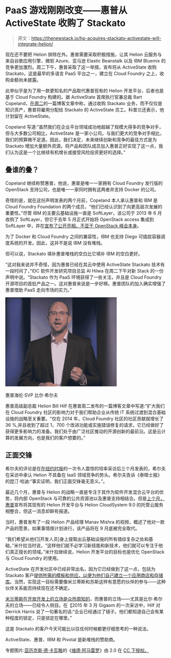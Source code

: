 # PaaS 游戏刚刚改变——惠普从 ActiveState 收购了 Stackato

> 原文：<https://thenewstack.io/hp-acquires-stackato-activestate-will-integrate-helion/>

现在还不要把 Helion 排除在外。惠普需要采取积极措施，让其 Helion 云服务与来自谷歌应用引擎、微软 Azure、亚马逊 Elastic Beanstalk 以及 IBM Bluemix 的竞争更加激烈。周二下午，惠普采取了这一举措，宣布将从 ActiveState 收购 Stackato，这是最早的多语言 PaaS 平台之一，建立在 Cloud Foundry 之上，收购金额尚未披露。

此举似乎是为了用一款更知名的产品取代惠普现有的 Helion 开发平台，后者也是基于 Cloud Foundry 构建的。据 ActiveState 首席执行官兼总裁 Bart Copeland，[在周二](http://www.activestate.com/blog/2015/07/activestates-stackato-cloud-foundry-docker-based-paas-acquired-hp)的一篇博客文章中称，通过收购 Stackato 业务，而不仅仅是知识资产，惠普将雇用分配给 Stackato 的 ActiveState 员工。科普兰还表示，他计划留在 ActiveState。

Copeland 写道:“虽然我们在企业平台领域成功地超越了规模大得多的竞争对手，但与大多数公司相比，ActiveState 是一家小公司。与我们更大的竞争对手相比，我们的预算微不足道。因此，我们决定，未来继续创新和竞争的最佳方式是为 Stackato 增加大量额外资源。将产品和团队成员加入惠普正好实现了这一点，我们认为这是一个比继续有机增长或接受风险投资更好的选择。”

## 叠谁的叠？

Copeland 继续称赞惠普，他说，惠普是唯一一家拥有 Cloud Foundry 发行版的 OpenStack 支持公司，也是唯一一家同时拥有这两者并支持 Docker 的公司。

奇怪的是，就在这份声明发表的两个月前，Copeland 本人承认惠普和 IBM 是 Cloud Foundry Foundation 的两个成员，“他们已经认识到了向更高层次发展的重要性。”尽管 IBM 的主要云基础设施一直是 SoftLayer，该公司于 2013 年 6 月收购了 SoftLayer，但它于去年 5 月正式开始将 OpenStack access 集成到 SoftLayer 中，并在[宣布了公开亮相，不亚于 OpenStack 峰会本身](http://www.enterprisetech.com/2015/05/21/ibm-leverages-openstack-for-hybrid-workloads/)。

为了 Docker 和 Cloud Foundry 之间的兼容性，IBM 也支持 Diego 可插拔容器调度系统的开发。因此，这并不是说 IBM 没有堆栈。

但可以说，Stackato 填补惠普堆栈的空白比它填补 IBM 的空白更好。

“这对我来说并不奇怪，因为惠普已经在其云中使用 ActiveState Stackato 技术有一段时间了，”IDC 软件开发研究项目总监 Al Hilwa 在周二下午对新 Stack 的一份声明中说。“Stackato 作为 PaaS 环境获得了一些关注，并且是 Cloud Foundry 开源项目的首批产品之一。这对惠普来说是一步好棋。惠普团队的加入确实增强了惠普借助 PaaS 走向市场的实力。”

![HP Helion SVP Bill Hilf](img/cb931a620c08b6238ebe8ca10b800e6f.png)

惠普海伦·SVP 比尔·希尔夫

惠普高级副总裁 Helion Bill Hilf 在惠普周二发布的一篇博客文章中写道:“扩大我们在 Cloud Foundry 社区的影响力对于我们帮助企业从传统 IT 系统过渡到混合基础设施的战略至关重要。“仅在 2014 年，Cloud Foundry 社区的社区贡献就增长了 36 %,并且收到了超过 1，700 个改进功能或实施错误修复的请求，它已经做好了获得更多影响力的准备。我们处于由广泛社区推动的开源创新的最前沿。这是云计算的发展方向，也是我们的客户想要的。”

## 正面交锋

希尔夫的评论是在[在纽约时报](http://bits.blogs.nytimes.com/2015/04/07/hp-comes-to-terms-with-the-cloud/?_r=0)的一次令人震惊的坦率采访后三个月发表的，希尔夫在采访中承认 Helion 不具备在 IaaS 领域竞争的势头。希尔夫告诉《泰晤士报》的昆汀·哈迪:“事实证明，我们正面交锋毫无意义。”。

最近几个月，惠普与 Helion 的战略一直是专注于其作为软件开发混合云平台的优势，将内部 OpenStack 与可靠的公共资源池以及惠普支持相结合。但是[上个月，惠普](https://www.zdnet.com/article/hp-launches-cloudsystem-9-0/)宣布将其现有的 Helion 开发平台与 Helion CloudSystem 9.0 的托管云服务相整合，但这一消息却鲜有报道。

当时，惠普发布了一段 Helion 产品经理 Manav Mishra 的视频，概述了他对一款产品的愿景，如果事情按计划进行，该产品将在 9 月底被完全取代。

“我们希望从他们[开发人员]身上提取出云基础设施的所有错综复杂之处和基础，”米什拉当时说，“这样他们就不必学习新技能和新技术，他们就可以专注于他们真正擅长的领域。”米什拉继续说，Helion 开发平台的目标也是优化 OpenStack 与 Cloud Foundry 的使用。

ActiveState 在开发社区中已经非常出名，因为它已经做到了这一点，包括为 Stackato 客户[提供所需的模板和供应，以便为他们自己建立一个应用商店和存储库](https://dzone.com/articles/unveiling-stackato-cloud?utm_source=twitterfeed&utm_source=hs_email&utm_medium=twitter&utm_medium=email&utm_campaign=Feed%253A%20javalobby%252Ffrontpage%20%28Javalobby%20%252F%20Java%20Zone%29&utm_campaign=OpenStack%20Now&_hsenc=p2ANqtz--eihdpwHNL592g1tV_nwniOTEMhN4Lb45Be6ZhWWngD6e9KWDFmuIG4f-XiPrC09zXfgwrS7CEEBvIR2TnetYx7MlAag&_hsmi=18158545)。当然，实现这一目标需要像米兰蒂斯和苏斯这样有意愿的伙伴的参与——这种伙伴关系能否持续现在还不确定。

[米兰蒂斯在开放开发上的立场是众所周知的](https://www.mirantis.com/agility-with-stability-openstack-at-paypal/)，而惠普的立场——尤其是比尔·希尔夫的立场——已经令人侧目。在【2015 年 3 月 Gigaom 的一次采访中，Hilf 对 Derrick Harris 说了一句著名的话:“企业已经通过了镜子。他们都知道自己会有某种程度的锁定，只是锁定在哪里。”

这是 Stackato 的客户今天可能比以往任何时候都更仔细思考的一种说法。

ActiveState、惠普、IBM 和 Pivotal 是新堆栈的赞助商。

专题图片:[亚历克斯·德·卡瓦略](https://www.flickr.com/photos/adc/)的《[维德·阿马雷罗](https://www.flickr.com/photos/adc/411821495/in/photolist-CoGbB-73aSrW-nfpk6m-74sfwS-98jrV9-BxwXT-c9Zgym-8miGNo-8EAVM-6fSNKq-6Rnd2X-69iRnB-eyPzvt-6dGiAk-6iUAwC-8vEXkh-bN8gn-74nvMv-6fNCyF-c8A5Rm-73voe3-eMn8HQ-8vBVYM-dKWNWZ-cfWRN3-qzeTZv-6fSXcE-58riSX-78s2Bj-68B7tU-aMQCf8-gjS2Wv-68wTxZ-bJ5UFk-j7LHsC-j7JApS-bLTV48-j7HUdi-5CVo4G-8sjvJc-cdgUuw-gFUJL9-buBDPk-dPiox1-5RSyGD-9VTTw7-74skcQ-j32XTD-4CoQWE-8vEXtU)》由 2.0 在 [CC 下授权。](https://creativecommons.org/licenses/by/2.0/)

<svg xmlns:xlink="http://www.w3.org/1999/xlink" viewBox="0 0 68 31" version="1.1"><title>Group</title> <desc>Created with Sketch.</desc></svg>